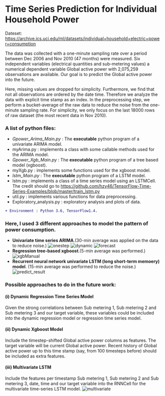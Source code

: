# Time Series Prediction for Individual Household Power
Dateset: https://archive.ics.uci.edu/ml/datasets/individual+household+electric+power+consumption

The data was collected with a one-minute sampling rate over a period between Dec 2006
and Nov 2010 (47 months) were measured. Six independent variables (electrical quantities and sub-metering values) a numerical dependent variable Global active power with 2,075,259 observations are available. Our goal is to predict the Global active power into the future.

Here, missing values are dropped for simplicity. Furthermore, we find that not all observations are ordered by the date time. Therefore we analyze the data with explicit time stamp as an index. In the preprocessing step, we perform a bucket-average of the raw data to reduce the noise from the one-minute sampling rate. For simplicity, we only focus on the last 18000 rows of raw dataset (the most recent data in Nov 2010).

### A list of python files:
+ *Gpower_Arima_Main.py* :  The **executable** python program of a univariate ARIMA model.
+ myArima.py : implements a class with some callable methods used for the ARIMA model.
+ *Gpower_Xgb_Main.py* : The **executable** python program of a tree based model (xgboost).
+ myXgb.py : implements some functions used for the xgboost model.
+ *lstm_Main.py* : The **executable** python program of a LSTM model.
+ lstm.py : implements a class of a time series model using an LSTMCell. The credit should go to https://github.com/hzy46/TensorFlow-Time-Series-Examples/blob/master/train_lstm.py
+ util.py : implements various functions for data preprocessing.
+ Exploratory_analysis.py : exploratory analysis and plots of data.
```diff
+ Environment : Python 3.6, TensorFlow1.4.
```
### Here, I used 3 different approaches to model the pattern of power consumption.
- **Univariate time series ARIMA**.(30-min average was applied on the data to reduce noise.)
![onestep](https://user-images.githubusercontent.com/25689659/34470019-001ea4e0-eef7-11e7-822a-5a5132e8ca75.png)
![dynamic](https://user-images.githubusercontent.com/25689659/34470018-0011600a-eef7-11e7-89df-79372c49a791.png)
![forecast](https://user-images.githubusercontent.com/25689659/34470017-0004e848-eef7-11e7-9148-abfb62f95dcc.png)
- **Regression tree-based xgboost**.(5-min average was performed.) 
![xgbManual](https://user-images.githubusercontent.com/25689659/34470022-00463b90-eef7-11e7-8a3c-d80df291f7d6.png)
- **Recurrent neural network univariate LSTM (long short-term memoery) model**. (15-min average was performed to reduce the noise.)
![predict_result](https://user-images.githubusercontent.com/25689659/34470791-a5047402-ef07-11e7-9111-ff1da558b6e1.png)

### Possible approaches to do in the future work:
#### (i) Dynamic Regression Time Series Model
Given the strong correlations between Sub metering 1, Sub metering 2 and Sub metering 3 and our target variable, 
these variables could be included into the dynamic regression model or regression time series model.

#### (ii) Dynamic Xgboost Model
Include the timestep-shifted Global active power columns as features. The target variable will be current Global active power. 
Recent history of Global active power up to this time stamp (say, from 100 timesteps before) should be included
as extra features.

#### (iii) Multivariate LSTM
Include the features per timestamp Sub metering 1, Sub metering 2 and Sub metering 3, date, time and our target variable into the RNNCell for the multivariate time-series LSTM model.
![multivariate](https://user-images.githubusercontent.com/25689659/35536009-86ac3612-0513-11e8-9ccd-4311dff198ee.png)
